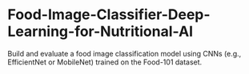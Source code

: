 # Food-Image-Classifier-Deep-Learning-for-Nutritional-AI
Build and evaluate a food image classification model using CNNs (e.g., EfficientNet or MobileNet) trained on the Food-101 dataset.
